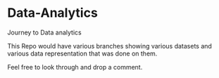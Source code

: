 # Data-Analytics
Journey to Data analytics

This Repo would have various branches showing various datasets and various data representation that was done on them.

Feel free to look through and drop a comment.
